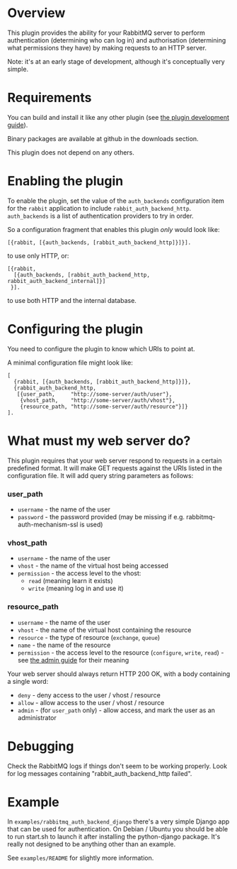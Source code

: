 # Overview

This plugin provides the ability for your RabbitMQ server to perform
authentication (determining who can log in) and authorisation
(determining what permissions they have) by making requests to an HTTP
server.

Note: it's at an early stage of development, although it's
conceptually very simple.

# Requirements

You can build and install it like any other plugin (see
[the plugin development guide](http://www.rabbitmq.com/plugin-development.html)).

Binary packages are available at github in the downloads section.

This plugin does not depend on any others.

# Enabling the plugin

To enable the plugin, set the value of the `auth_backends` configuration item
for the `rabbit` application to include `rabbit_auth_backend_http`.
`auth_backends` is a list of authentication providers to try in order.

So a configuration fragment that enables this plugin *only* would look like:

    [{rabbit, [{auth_backends, [rabbit_auth_backend_http]}]}].

to use only HTTP, or:

    [{rabbit,
      [{auth_backends, [rabbit_auth_backend_http, rabbit_auth_backend_internal]}]
     }].

to use both HTTP and the internal database.

# Configuring the plugin

You need to configure the plugin to know which URIs to point at.

A minimal configuration file might look like:

    [
      {rabbit, [{auth_backends, [rabbit_auth_backend_http]}]},
      {rabbit_auth_backend_http,
       [{user_path,     "http://some-server/auth/user"},
        {vhost_path,    "http://some-server/auth/vhost"},
        {resource_path, "http://some-server/auth/resource"}]}
    ].

# What must my web server do?

This plugin requires that your web server respond to requests in a
certain predefined format. It will make GET requests against the URIs
listed in the configuration file. It will add query string parameters
as follows:

### user_path

* `username` - the name of the user
* `password` - the password provided (may be missing if e.g. rabbitmq-auth-mechanism-ssl is used)

### vhost_path

* `username`   - the name of the user
* `vhost`      - the name of the virtual host being accessed
* `permission` - the access level to the vhost:
  * `read` (meaning learn it exists)
  * `write` (meaning log in and use it)

### resource_path

* `username`   - the name of the user
* `vhost`      - the name of the virtual host containing the resource
* `resource`   - the type of resource (`exchange`, `queue`)
* `name`       - the name of the resource
* `permission` - the access level to the resource (`configure`, `write`, `read`) - see [the admin guide](http://www.rabbitmq.com/admin-guide.html#access-control) for their meaning

Your web server should always return HTTP 200 OK, with a body
containing a single word:

* `deny`  - deny access to the user / vhost / resource
* `allow` - allow access to the user / vhost / resource
* `admin` - (for `user_path` only) - allow access, and mark the user as an administrator

# Debugging

Check the RabbitMQ logs if things don't seem to be working
properly. Look for log messages containing "rabbit_auth_backend_http
failed".

# Example

In `examples/rabbitmq_auth_backend_django` there's a very simple
Django app that can be used for authentication. On Debian / Ubuntu you
should be able to run start.sh to launch it after installing the
python-django package. It's really not designed to be anything other
than an example.

See `examples/README` for slightly more information.

